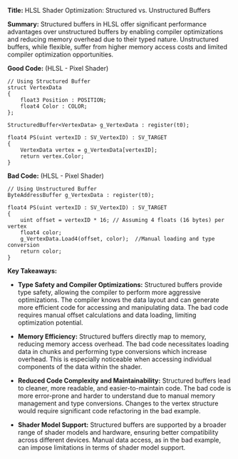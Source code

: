 **Title:** HLSL Shader Optimization: Structured vs. Unstructured Buffers

**Summary:**  Structured buffers in HLSL offer significant performance advantages over unstructured buffers by enabling compiler optimizations and reducing memory overhead due to their typed nature. Unstructured buffers, while flexible, suffer from higher memory access costs and limited compiler optimization opportunities.


**Good Code:** (HLSL - Pixel Shader)

```hlsl
// Using Structured Buffer
struct VertexData
{
    float3 Position : POSITION;
    float4 Color : COLOR;
};

StructuredBuffer<VertexData> g_VertexData : register(t0);

float4 PS(uint vertexID : SV_VertexID) : SV_TARGET
{
    VertexData vertex = g_VertexData[vertexID];
    return vertex.Color;
}
```


**Bad Code:** (HLSL - Pixel Shader)

```hlsl
// Using Unstructured Buffer
ByteAddressBuffer g_VertexData : register(t0);

float4 PS(uint vertexID : SV_VertexID) : SV_TARGET
{
    uint offset = vertexID * 16; // Assuming 4 floats (16 bytes) per vertex
    float4 color;
    g_VertexData.Load4(offset, color);  //Manual loading and type conversion
    return color;
}
```

**Key Takeaways:**

* **Type Safety and Compiler Optimizations:** Structured buffers provide type safety, allowing the compiler to perform more aggressive optimizations. The compiler knows the data layout and can generate more efficient code for accessing and manipulating data.  The bad code requires manual offset calculations and data loading, limiting optimization potential.

* **Memory Efficiency:** Structured buffers directly map to memory, reducing memory access overhead. The bad code necessitates loading data in chunks and performing type conversions which increase overhead.  This is especially noticeable when accessing individual components of the data within the shader.

* **Reduced Code Complexity and Maintainability:**  Structured buffers lead to cleaner, more readable, and easier-to-maintain code.  The bad code is more error-prone and harder to understand due to manual memory management and type conversions.  Changes to the vertex structure would require significant code refactoring in the bad example.

* **Shader Model Support:**  Structured buffers are supported by a broader range of shader models and hardware, ensuring better compatibility across different devices.  Manual data access, as in the bad example, can impose limitations in terms of shader model support.


